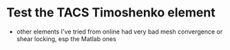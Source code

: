 # Test the TACS Timoshenko element

* other elements I've tried from online had very bad mesh convergence or shear locking, esp the Matlab ones